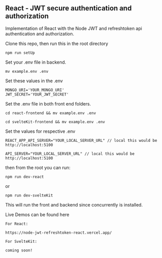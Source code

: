 ## React - JWT secure authentication and authorization

Implementation of React with the Node JWT and refreshtoken api authentication and authorization.

Clone this repo, then run this in the root directory

    npm run setUp

Set your .env file in backend.

    mv example.env .env

Set these values in the .env

    MONGO_URI='YOUR_MONGO_URI'
    JWT_SECRET='YOUR_JWT_SECRET'

Set the .env file in both front end folders.

    cd react-frontend && mv example.env .env

    cd svelteKit-frontend && mv example.env .env

Set the values for respective .env

    REACT_APP_API_SERVER="YOUR_LOCAL_SERVER_URL" // local this would be http://localhost:5100

    API_SERVER="YOUR_LOCAL_SERVER_URL" // local this would be http://localhost:5100

then from the root you can run:

    npm run dev-react

or

    npm run dev-svelteKit

This will run the front and backend since concurrently is installed.

Live Demos can be found here

    For React:

    https://node-jwt-refreshtoken-react.vercel.app/

    For SvelteKit:

    coming soon!
